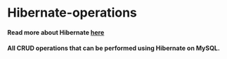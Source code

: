 # Hibernate-operations

#### Read more about Hibernate [here](http://hibernate.org/)

#### All CRUD operations that can be performed using Hibernate on MySQL.
